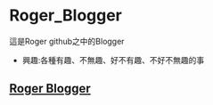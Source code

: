 # Roger_Blogger

這是Roger github之中的Blogger
* 興趣:各種有趣、不無趣、好不有趣、不好不無趣的事

## [Roger Blogger](https://rogerphysical.github.io/roger_blogger/)
